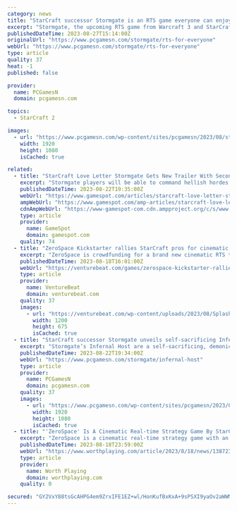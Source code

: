 ```yaml
---
category: news
title: "StarCraft successor Stormgate is an RTS game everyone can enjoy"
excerpt: "Stormgate, the upcoming RTS game from Warcraft 3 and StarCraft 2 veterans, aims to invite players of all experience and skill levels to enjoy it together."
publishedDateTime: 2023-08-27T15:14:00Z
originalUrl: "https://www.pcgamesn.com/stormgate/rts-for-everyone"
webUrl: "https://www.pcgamesn.com/stormgate/rts-for-everyone"
type: article
quality: 37
heat: -1
published: false

provider:
  name: PCGamesN
  domain: pcgamesn.com

topics:
  - StarCraft 2

images:
  - url: "https://www.pcgamesn.com/wp-content/sites/pcgamesn/2023/08/stormgate-rts-game-starcraft-successor-warcraft-frost-giant-studios-face.jpg"
    width: 1920
    height: 1080
    isCached: true

related:
  - title: "StarCraft Love Letter Stormgate Gets New Trailer With Second Playable Faction"
    excerpt: "Stormgate players will be able to command hellish hordes against humanity's armies when the game arrives in 2024."
    publishedDateTime: 2023-08-22T19:35:00Z
    webUrl: "https://www.gamespot.com/articles/starcraft-love-letter-stormgate-gets-new-trailer-with-second-playable-faction/1100-6517052/"
    ampWebUrl: "https://www.gamespot.com/amp-articles/starcraft-love-letter-stormgate-gets-new-trailer-with-second-playable-faction/1100-6517052/"
    cdnAmpWebUrl: "https://www-gamespot-com.cdn.ampproject.org/c/s/www.gamespot.com/amp-articles/starcraft-love-letter-stormgate-gets-new-trailer-with-second-playable-faction/1100-6517052/"
    type: article
    provider:
      name: GameSpot
      domain: gamespot.com
    quality: 74
  - title: "ZeroSpace Kickstarter rallies StarCraft pros for cinematic RTS"
    excerpt: "ZeroSpace is crowdfunding for a brand new cinematic RTS that brings together some of StarCraft II's prominent pro players and creators."
    publishedDateTime: 2023-08-18T16:01:00Z
    webUrl: "https://venturebeat.com/games/zerospace-kickstarter-rallies-starcraft-pros-for-cinematic-rts/"
    type: article
    provider:
      name: VentureBeat
      domain: venturebeat.com
    quality: 37
    images:
      - url: "https://venturebeat.com/wp-content/uploads/2023/08/Splash_Kickstarter.png?w=1200&strip=all"
        width: 1200
        height: 675
        isCached: true
  - title: "StarCraft successor Stormgate unveils self-sacrificing Infernal Host"
    excerpt: "Stormgate’s Infernal Host are a self-sacrificing, demonic alien race that spread a dangerous energy field called the Shroud, inspired by StarCraft’s Zerg Creep."
    publishedDateTime: 2023-08-22T19:34:00Z
    webUrl: "https://www.pcgamesn.com/stormgate/infernal-host"
    type: article
    provider:
      name: PCGamesN
      domain: pcgamesn.com
    quality: 37
    images:
      - url: "https://www.pcgamesn.com/wp-content/sites/pcgamesn/2023/08/stormgate-infernal-host-faction-reveal-gamescom-imp.jpg"
        width: 1920
        height: 1080
        isCached: true
  - title: "'ZeroSpace' Is A Cinematic Real-time Strategy Game By StarCraft Pro Players, Launches Kickstarter Campaign - Screens & Trailer"
    excerpt: "ZeroSpace is a cinematic real-time strategy game with an epic sci-fi story where your decisions determine the fate of the galaxy."
    publishedDateTime: 2023-08-18T23:59:00Z
    webUrl: "https://www.worthplaying.com/article/2023/8/18/news/138723-zerospace-is-a-cinematic-real-time-strategy-game-by-starcraft-pro-players-launches-kickstarter-campaign-screens-trailer/"
    type: article
    provider:
      name: Worth Playing
      domain: worthplaying.com
    quality: 0

secured: "GY2VxY88tsGcAHPG4em9ZrxIFE1EZ+wl/HonKufBxKxA+9sPSXI9yaOv2aWWMZ3LDnQMr1t8MT59Vrlw3JRRk9/CBFEeZSuJF+8ZHhJnP+ya0klfBPA7Rw0g1MjqF4N0l+mX6Jyr0aVLMAhveuneo8WNXuwLEY7VBRC7zLzqdYS6n11YnP/4J3akA0Rw9CQ9BSf/h5po07hK8YvmGcMQpo7CXG5HEPpmpL9TBa2EyL81jveqxYf7P6jSQ5TftbWYb/4FHmLXC9qqQQh8REUp1T8mRODq7Jjw7DXhcJ5ejZoRt0UN8y9eAPvh4Blf/ecUEp4N5E9y1BEr9kSteY31jz4fW0Sxsu6tTKBH5qO1RpQ=;YJi+HWzWDqbkyfJDV/aKkg=="
---
```


